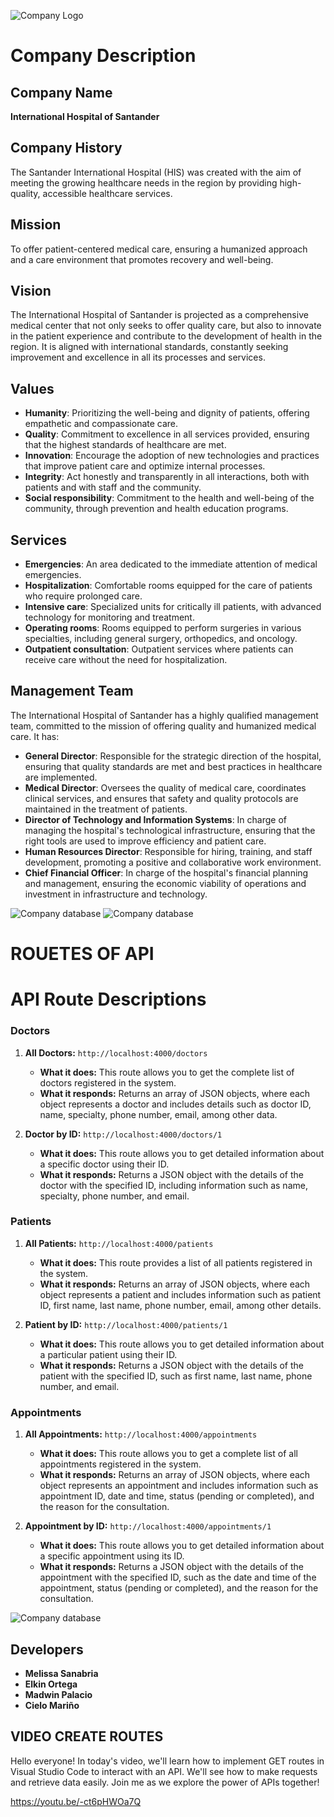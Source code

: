 ![Company Logo](logo.jpg)

# Company Description

## Company Name
**International Hospital of Santander**

## Company History
The Santander International Hospital (HIS) was created with the aim of meeting the growing healthcare needs in the region by providing high-quality, accessible healthcare services.

## Mission
To offer patient-centered medical care, ensuring a humanized approach and a care environment that promotes recovery and well-being.

## Vision
The International Hospital of Santander is projected as a comprehensive medical center that not only seeks to offer quality care, but also to innovate in the patient experience and contribute to the development of health in the region. It is aligned with international standards, constantly seeking improvement and excellence in all its processes and services.

## Values
- **Humanity**: Prioritizing the well-being and dignity of patients, offering empathetic and compassionate care.
- **Quality**: Commitment to excellence in all services provided, ensuring that the highest standards of healthcare are met.
- **Innovation**: Encourage the adoption of new technologies and practices that improve patient care and optimize internal processes.
- **Integrity**: Act honestly and transparently in all interactions, both with patients and with staff and the community.
- **Social responsibility**: Commitment to the health and well-being of the community, through prevention and health education programs.

## Services
- **Emergencies**: An area dedicated to the immediate attention of medical emergencies.
- **Hospitalization**: Comfortable rooms equipped for the care of patients who require prolonged care.
- **Intensive care**: Specialized units for critically ill patients, with advanced technology for monitoring and treatment.
- **Operating rooms**: Rooms equipped to perform surgeries in various specialties, including general surgery, orthopedics, and oncology.
- **Outpatient consultation**: Outpatient services where patients can receive care without the need for hospitalization.

## Management Team
The International Hospital of Santander has a highly qualified management team, committed to the mission of offering quality and humanized medical care. It has:

- **General Director**: Responsible for the strategic direction of the hospital, ensuring that quality standards are met and best practices in healthcare are implemented.
- **Medical Director**: Oversees the quality of medical care, coordinates clinical services, and ensures that safety and quality protocols are maintained in the treatment of patients.
- **Director of Technology and Information Systems**: In charge of managing the hospital's technological infrastructure, ensuring that the right tools are used to improve efficiency and patient care.
- **Human Resources Director**: Responsible for hiring, training, and staff development, promoting a positive and collaborative work environment.
- **Chief Financial Officer**: In charge of the hospital's financial planning and management, ensuring the economic viability of operations and investment in infrastructure and technology.

![Company database](DB.jpg)
![Company database](DB2.jpg)

# **ROUETES OF API**

# API Route Descriptions

### Doctors

1. **All Doctors:** `http://localhost:4000/doctors`
   - **What it does:** This route allows you to get the complete list of doctors registered in the system.
   - **What it responds:** Returns an array of JSON objects, where each object represents a doctor and includes details such as doctor ID, name, specialty, phone number, email, among other data.

2. **Doctor by ID:** `http://localhost:4000/doctors/1`
   - **What it does:** This route allows you to get detailed information about a specific doctor using their ID.
   - **What it responds:** Returns a JSON object with the details of the doctor with the specified ID, including information such as name, specialty, phone number, and email.

### Patients

1. **All Patients:** `http://localhost:4000/patients`
   - **What it does:** This route provides a list of all patients registered in the system.
   - **What it responds:** Returns an array of JSON objects, where each object represents a patient and includes information such as patient ID, first name, last name, phone number, email, among other details.

2. **Patient by ID:** `http://localhost:4000/patients/1`
   - **What it does:** This route allows you to get detailed information about a particular patient using their ID.
   - **What it responds:** Returns a JSON object with the details of the patient with the specified ID, such as first name, last name, phone number, and email.

### Appointments

1. **All Appointments:** `http://localhost:4000/appointments`
   - **What it does:** This route allows you to get a complete list of all appointments registered in the system.
   - **What it responds:** Returns an array of JSON objects, where each object represents an appointment and includes information such as appointment ID, date and time, status (pending or completed), and the reason for the consultation.

2. **Appointment by ID:** `http://localhost:4000/appointments/1`
   - **What it does:** This route allows you to get detailed information about a specific appointment using its ID.
   - **What it responds:** Returns a JSON object with the details of the appointment with the specified ID, such as the date and time of the appointment, status (pending or completed), and the reason for the consultation.



![Company database](Rutas.jpg)

## Developers
- **Melissa Sanabria**
- **Elkin Ortega**
- **Madwin Palacio**
- **Cielo Mariño**


## VIDEO CREATE ROUTES 

Hello everyone! In today's video, we'll learn how to implement GET routes in Visual Studio Code to interact with an API. We'll see how to make requests and retrieve data easily. Join me as we explore the power of APIs together!


https://youtu.be/-ct6pHWOa7Q
